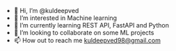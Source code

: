 - 👋 Hi, I’m @kuldeepved
- 👀 I’m interested in Machine learning
- 🌱 I’m currently learning REST API, FastAPI and Python
- 💞️ I’m looking to collaborate on some ML projects
- 📫 How out to reach me kuldeepved98@gmail.com
